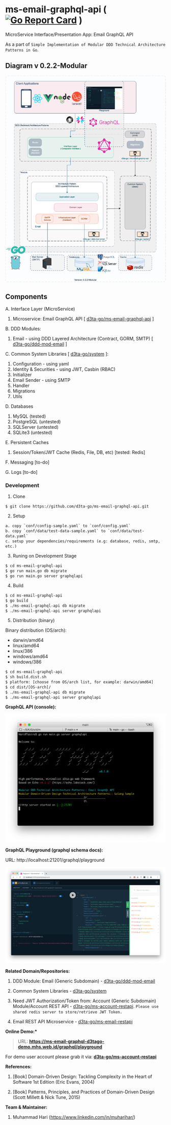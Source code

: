 # ms-email-graphql-api ( [![Go Report Card](https://goreportcard.com/badge/github.com/d3ta-go/ms-email-graphql-api)](https://goreportcard.com/report/github.com/d3ta-go/ms-email-graphql-api) )

MicroService Interface/Presentation App: Email GraphQL API

As a part of `Simple Implementation of Modular DDD Technical Architecture Patterns in Go`.

## Diagram v 0.2.2-Modular

![DDD-Technical-Architecture-Patterns-Golang-0.2.2-MS Email GraphQL API](docs/img/DDD-Technical-Architecture-Patterns-Golang-0.2.2-MS_Email_GraphQLAPI.png)

## Components

A. Interface Layer (MicroService)

1. Microservice: Email GraphQL API [ [d3ta-go/ms-email-graphql-api](https://github.com/d3ta-go/ms-email-graphql-api) ]

B. DDD Modules:

1. Email - using DDD Layered Architecture (Contract, GORM, SMTP) [ [d3ta-go/ddd-mod-email](https://github.com/d3ta-go/ddd-mod-email) ]

C. Common System Libraries [ [d3ta-go/system](https://github.com/d3ta-go/system) ]:

1. Configuration - using yaml
2. Identity & Securities - using JWT, Casbin (RBAC)
3. Initializer
4. Email Sender - using SMTP
5. Handler
6. Migrations
7. Utils

D. Databases

1. MySQL (tested)
2. PostgreSQL (untested)
3. SQLServer (untested)
4. SQLite3 (untested)

E. Persistent Caches

1. Session/Token/JWT Cache (Redis, File, DB, etc) [tested: Redis]

F. Messaging [to-do]

G. Logs [to-do]

### Development

1. Clone

```shell
$ git clone https://github.com/d3ta-go/ms-email-graphql-api.git
```

2. Setup

```
a. copy `conf/config-sample.yaml` to `conf/config.yaml`
b. copy `conf/data/test-data-sample.yaml` to `conf/data/test-data.yaml`
c. setup your dependencies/requirements (e.g: database, redis, smtp, etc.)
```

3. Runing on Development Stage

```shell
$ cd ms-email-graphql-api
$ go run main.go db migrate
$ go run main.go server graphqlapi
```

4. Build

```shell
$ cd ms-email-graphql-api
$ go build
$ ./ms-email-graphql-api db migrate
$ ./ms-email-graphql-api server graphqlapi
```

5. Distribution (binary)

Binary distribution (OS/arch):

- darwin/amd64
- linux/amd64
- linux/386
- windows/amd64
- windows/386

```shell
$ cd ms-email-graphql-api
$ sh build.dist.sh
$ platform: [choose from OS/arch list, for example: darwin/amd64]
$ cd dist/[OS-arch]/
$ ./ms-email-graphql-api db migrate
$ ./ms-email-graphql-api server graphqlapi
```

**GraphQL API (console):**

![Microservice: Email REST API](docs/img/email-sample-ms-graphql-api.png)

**GraphQL Playground (graphql schema docs):**

URL: http://localhost:21201/graphql/playground

![Openapis: Email GraphQL AIP](docs/img/email-sample-graphql-schema-docs.png)

**Related Domain/Repositories:**

1. DDD Module: Email (Generic Subdomain) - [d3ta-go/ddd-mod-email](https://github.com/d3ta-go/ddd-mod-email)
2. Common System Libraries - [d3ta-go/system](https://github.com/d3ta-go/system)
3. Need JWT Authorization/Token from: Account (Generic Subdomain) Module/Account REST API - [d3ta-go/ms-account-restapi](https://github.com/d3ta-go/ms-account-restapi). `Please use shared redis server to store/retrieve JWT Token.`

4. Email REST API Microservice - [d3ta-go/ms-email-restapi](https://github.com/d3ta-go/ms-email-restapi)

**Online Demo:\***

> URL: **https://ms-email-graphql-d3tago-demo.mhs.web.id/graphql/playground**

For demo user account please grab it via: [**d3ta-go/ms-account-restapi**](https://github.com/d3ta-go/ms-account-restapi)

**References:**

1. [Book] Domain-Driven Design: Tackling Complexity in the Heart of Software 1st Edition (Eric Evans, 2004)

2. [Book] Patterns, Principles, and Practices of Domain-Driven Design (Scott Millett & Nick Tune, 2015)

**Team & Maintainer:**

1. Muhammad Hari (https://www.linkedin.com/in/muharihar/)
